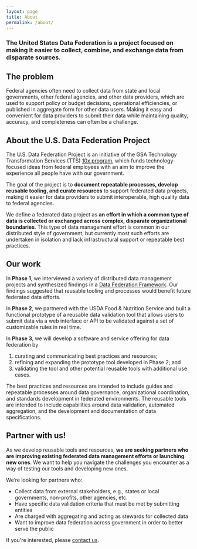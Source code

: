 ```yaml
---
layout: page
title: About
permalink: /about/
---
```


### The United States Data Federation is a project focused on making it easier to collect, combine, and exchange data from disparate sources.

## The problem

Federal agencies often need to collect data from state and local governments, other federal agencies, and other data providers, which are used to support policy or budget decisions, operational efficiencies, or published in aggregate form for other data users. Making it easy and convenient for data providers to submit their data while maintaining quality, accuracy, and completeness can often be a challenge.

## About the U.S. Data Federation Project

The U.S. Data Federation Project is an initiative of the GSA Technology Transformation Services (TTS) [10x program](https://10x.gsa.gov), which funds technology-focused ideas from federal employees with an aim to improve the experience all people have with our government.

The goal of the project is to **document repeatable processes, develop reusable tooling, and curate resources** to support federated data projects, making it easier for data providers to submit interoperable, high quality data to federal agencies. 

We define a federated data project as **an effort in which a common type of data is collected or exchanged across complex, disparate organizational boundaries**. This type of data management effort is common in our distributed style of government, but currently most such efforts are undertaken in isolation and lack infrastructural support or repeatable best practices. 

## Our work

In **Phase 1**, we interviewed a variety of distributed data management projects and synthesized findings in a [Data Federation Framework](/us-data-federation-framework/). Our findings suggested that reusable tooling and processes would benefit future federated data efforts.

In **Phase 2**, we partnered with the USDA Food & Nutrition Service and built a functional prototype of a reusable data validation tool that allows users to submit data via a web interface or API to be validated against a set of customizable rules in real time.

In **Phase 3**, we will develop a software and service offering for data federation by 

1. curating and communicating best practices and resources;
2. refining and expanding the prototype tool developed in Phase 2; and  
3. validating the tool and other potential reusable tools with additional use cases.

The best practices and resources are intended to include guides and repeatable processes around data governance, organizational coordination, and standards development in federated environments. The reusable tools are intended to include capabilities around data validation, automated aggregation, and the development and documentation of data specifications. 

## Partner with us!

As we develop reusable tools and resources, **we are seeking partners who are improving existing federated data management efforts or launching new ones**. We want to help you navigate the challenges you encounter as a way of testing our tools and developing new ones.  

We’re looking for partners who: 
* Collect data from external stakeholders, e.g., states or local governments, non-profits, other agencies, etc.
* Have specific data validation criteria that must be met by submitting entities
* Are charged with aggregating and acting as stewards for collected data
* Want to improve data federation across government in order to better serve the public

If you're interested, please [contact us](/contact/). 

